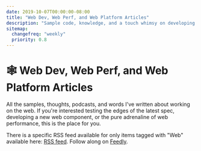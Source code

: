 ```yaml
---
date: 2019-10-07T00:00:00-08:00
title: "Web Dev, Web Perf, and Web Platform Articles"
description: "Sample code, knowledge, and a touch whimsy on developing software for the web platform from Justin Ribeiro."
sitemap:
  changefreq: "weekly"
  priority: 0.8
---
```


# 🕸️ Web Dev, Web Perf, and Web Platform Articles

All the samples, thoughts, podcasts, and words I've written about working on the web. If you're interested testing the edges of the latest spec, developing a new web component, or the pure adrenaline of web performance, this is the place for you.

There is a specific RSS feed available for only items tagged with "Web" available here: <a href="/data/tags/web/index.xml" target="_blank">RSS feed</a>. Follow along on <a href='https://feedly.com/i/subscription/feed%2Fhttps%3A%2F%2Fjustinribeiro.com%2Fdata%2Ftags%2Fweb%2Findex.xml' target='blank'>Feedly</a>.